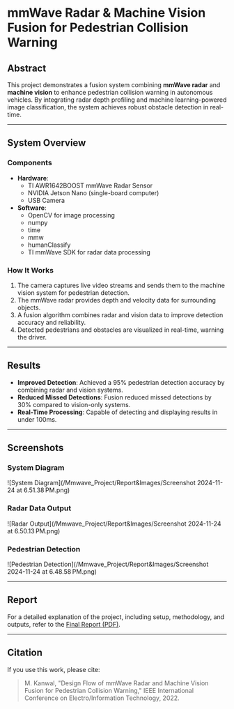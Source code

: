 # mmWave Radar & Machine Vision Fusion for Pedestrian Collision Warning

## Abstract

This project demonstrates a fusion system combining **mmWave radar** and **machine vision** to enhance pedestrian collision warning in autonomous vehicles. By integrating radar depth profiling and machine learning-powered image classification, the system achieves robust obstacle detection in real-time.

---

## System Overview

### Components

- **Hardware**:
  - TI AWR1642BOOST mmWave Radar Sensor
  - NVIDIA Jetson Nano (single-board computer)
  - USB Camera
- **Software**:
  - OpenCV for image processing
  - numpy
  - time
  - mmw
  - humanClassify
  - TI mmWave SDK for radar data processing

### How It Works

1. The camera captures live video streams and sends them to the machine vision system for pedestrian detection.
2. The mmWave radar provides depth and velocity data for surrounding objects.
3. A fusion algorithm combines radar and vision data to improve detection accuracy and reliability.
4. Detected pedestrians and obstacles are visualized in real-time, warning the driver.

---

## Results

- **Improved Detection**: Achieved a 95% pedestrian detection accuracy by combining radar and vision systems.
- **Reduced Missed Detections**: Fusion reduced missed detections by 30% compared to vision-only systems.
- **Real-Time Processing**: Capable of detecting and displaying results in under 100ms.

---

## Screenshots

### System Diagram

![System Diagram](/Mmwave_Project/Report&Images/Screenshot 2024-11-24 at 6.51.38 PM.png)

### Radar Data Output

![Radar Output](/Mmwave_Project/Report&Images/Screenshot 2024-11-24 at 6.50.13 PM.png)

### Pedestrian Detection

![Pedestrian Detection](/Mmwave_Project/Report&Images/Screenshot 2024-11-24 at 6.48.58 PM.png)

---

## Report

For a detailed explanation of the project, including setup, methodology, and outputs, refer to the [Final Report (PDF)](</Mmwave_Project/Report&Images/Final_Rep/Published_Project(summary).pdf>).

---

## Citation

If you use this work, please cite:

> M. Kanwal, "Design Flow of mmWave Radar and Machine Vision Fusion for Pedestrian Collision Warning," IEEE International Conference on Electro/Information Technology, 2022.
